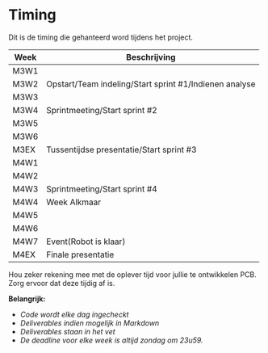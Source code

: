 # Timing

Dit is de timing die gehanteerd word tijdens het project.

|Week     |Beschrijving                                                       | 
|---      |---                                                                | 
|M3W1     |													       	         	                        | 
|M3W2     |Opstart/Team indeling/Start sprint #1/Indienen analyse             | 
|M3W3     |                                                                   |
|M3W4     |Sprintmeeting/Start sprint #2                                      |
|M3W5     |                                                                   |
|M3W6     |                                                                   |
|M3EX     |Tussentijdse presentatie/Start sprint #3                           |
|M4W1     |                                                                   |
|M4W2     |                                                                   | 
|M4W3     |Sprintmeeting/Start sprint #4                                      | 
|M4W4     |Week Alkmaar                                                       | 
|M4W5     |                                                                   |
|M4W6     |                                                                   | 
|M4W7     |Event(Robot is klaar)                                              | 
|M4EX     |Finale presentatie                                                 |

Hou zeker rekening mee met de oplever tijd voor jullie te ontwikkelen PCB. Zorg
ervoor dat deze tijdig af is. 

**Belangrijk:**
* *Code wordt elke dag ingecheckt*
* *Deliverables indien mogelijk in Markdown*
* *Deliverables staan in het vet*  
* *De deadline voor elke week is altijd zondag  om 23u59.*
